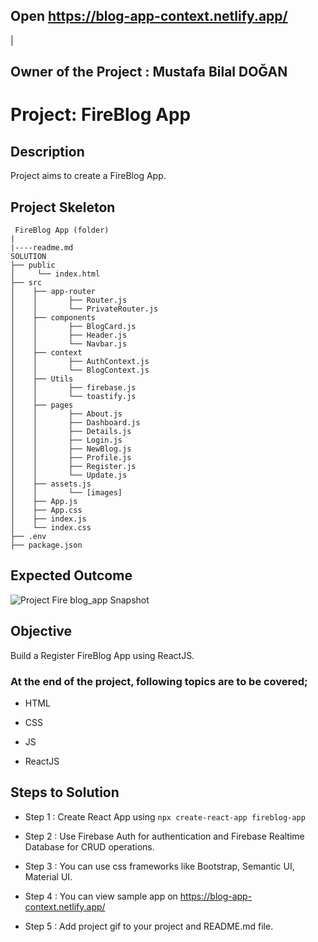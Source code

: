 ## Open https://blog-app-context.netlify.app/

|
## <p>Owner of the Project : Mustafa Bilal DOĞAN
  <img align="right" src="https://images.squarespace-cdn.com/content/v1/5cac68e451f4d482d45e0c77/e90ade1a-a081-43a6-b387-c4515195118f/MBDlogo2019_black-01.jpg"  width="15px"></p>

# Project: FireBlog App 

## Description

Project aims to create a FireBlog App.


## Project Skeleton

```
 FireBlog App (folder)
|
|----readme.md        
SOLUTION
├── public
│     └── index.html
├── src
│    ├── app-router
│    │       ├── Router.js
│    │       └── PrivateRouter.js
│    ├── components
│    │       ├── BlogCard.js
│    │       ├── Header.js
│    │       └── Navbar.js
│    ├── context
│    │       ├── AuthContext.js
│    │       └── BlogContext.js
│    ├── Utils
│    │       ├── firebase.js
│    │       └── toastify.js
│    ├── pages
│    │       ├── About.js
│    │       ├── Dashboard.js
│    │       ├── Details.js
│    │       ├── Login.js
│    │       ├── NewBlog.js
│    │       ├── Profile.js
│    │       ├── Register.js
│    │       └── Update.js
│    ├── assets.js
│    │       └── [images]
│    ├── App.js
│    ├── App.css
│    ├── index.js
│    └── index.css
├── .env
├── package.json

```


## Expected Outcome

![Project Fire blog_app Snapshot](Blog-App-.gif)

## Objective

Build a Register FireBlog App using ReactJS.

### At the end of the project, following topics are to be covered;

- HTML

- CSS

- JS

- ReactJS


## Steps to Solution

- Step 1 : Create React App using `npx create-react-app fireblog-app`

- Step 2 : Use Firebase Auth for authentication and Firebase Realtime Database for CRUD operations.

- Step 3 : You can use css frameworks like Bootstrap, Semantic UI, Material UI.

- Step 4 : You can view sample app on https://blog-app-context.netlify.app/

- Step 5 : Add project gif to your project and README.md file.


